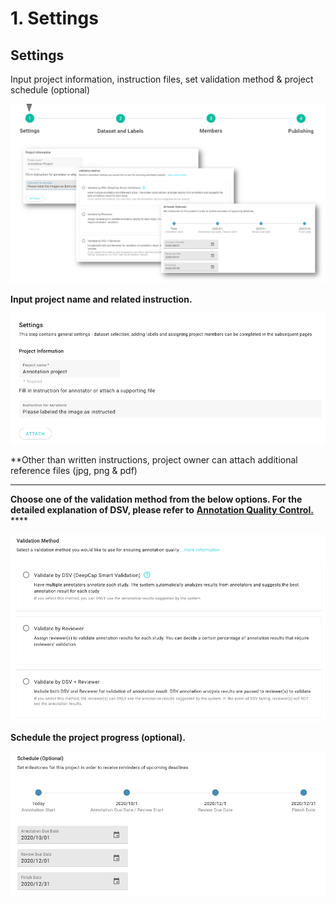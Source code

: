 # 1. Settings

## Settings

Input project information, instruction files, set validation method & project schedule (optional)

![](<../../../.gitbook/assets/image (86).png>)



**Input project name and related instruction.**

![](<../../../.gitbook/assets/project-name (1) (1).png>)

\*\*Other than written instructions, project owner can attach additional reference files (jpg, png & pdf)

****

**Choose one of the validation method from the below options. For the detailed explanation of DSV, please refer to** [**Annotation Quality Control.** ](https://app.gitbook.com/s/-LRpbrznmSNshCiwmSTG-3251841457/working-flow/create-an-annotation-project/1.-settings/deepcap-smart-validation-dsv)\*\*\*\*

![](<../../../.gitbook/assets/Validation method.png>)

**Schedule the project progress (optional).**

![](<../../../.gitbook/assets/project schedule.png>)

